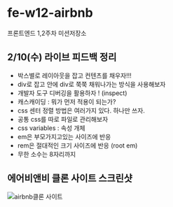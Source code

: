 # fe-w12-airbnb

프론트엔드 1,2주차 미션저장소

## 2/10(수) 라이브 피드백 정리

- 박스별로 레이아웃을 잡고 컨텐츠를 채우자!!!
- div로 잡고 안에 div로 쭉쭉 채워나가는 방식을 사용해보자
- 개발자 도구 디버깅을 활용하자 ! (inspect)
- 캐스캐이딩 : 뭐가 먼저 적용이 되는가?
- css 센터 정렬 방법은 여러가지 있다. 하나만 쓰자.
- 공통 css를 따로 파일로 관리해보자
- css variables : 속성 개체
- em은 부모가지고있는 사이즈에 반응
- rem은 절대적인 크기 사이즈에 반응 (root em)
- 무한 소수는 8자리까지

## 에어비앤비 클론 사이트 스크린샷

![airbnb클론 사이트](https://user-images.githubusercontent.com/69034766/107776414-e204ad00-6d84-11eb-9cca-369f53771f3d.png)
